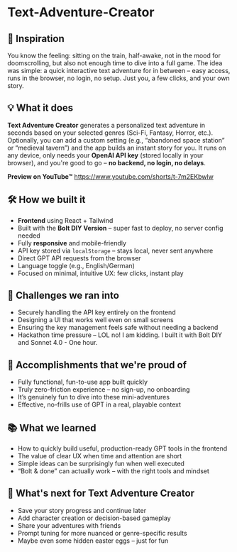 # Text-Adventure-Creator

## 🚂 Inspiration

You know the feeling: sitting on the train, half-awake, not in the mood for doomscrolling, but also not enough time to dive into a full game. The idea was simple: a quick interactive text adventure for in between – easy access, runs in the browser, no login, no setup. Just you, a few clicks, and your own story.

## 💡 What it does

**Text Adventure Creator** generates a personalized text adventure in seconds based on your selected genres (Sci-Fi, Fantasy, Horror, etc.). Optionally, you can add a custom setting (e.g., “abandoned space station” or “medieval tavern”) and the app builds an instant story for you.
It runs on any device, only needs your **OpenAI API key** (stored locally in your browser), and you're good to go – **no backend, no login, no delays**.

**Preview on YouTube™**
https://www.youtube.com/shorts/t-7m2EKbwlw

## 🛠️ How we built it

* **Frontend** using React + Tailwind
* Built with the **Bolt DIY Version** – super fast to deploy, no server config needed
* Fully **responsive** and mobile-friendly
* API key stored via `localStorage` – stays local, never sent anywhere
* Direct GPT API requests from the browser
* Language toggle (e.g., English/German)
* Focused on minimal, intuitive UX: few clicks, instant play

## 🧱 Challenges we ran into

* Securely handling the API key entirely on the frontend
* Designing a UI that works well even on small screens
* Ensuring the key management feels safe without needing a backend
* Hackathon time pressure – LOL no! I am kidding. I built it with Bolt DIY and Sonnet 4.0 - One hour.

## 🏁 Accomplishments that we're proud of

* Fully functional, fun-to-use app built quickly
* Truly zero-friction experience – no sign-up, no onboarding
* It’s genuinely fun to dive into these mini-adventures
* Effective, no-frills use of GPT in a real, playable context

## 📚 What we learned

* How to quickly build useful, production-ready GPT tools in the frontend
* The value of clear UX when time and attention are short
* Simple ideas can be surprisingly fun when well executed
* “Bolt & done” can actually work – with the right tools and mindset

## 🔮 What's next for Text Adventure Creator

* Save your story progress and continue later
* Add character creation or decision-based gameplay
* Share your adventures with friends
* Prompt tuning for more nuanced or genre-specific results
* Maybe even some hidden easter eggs – just for fun
